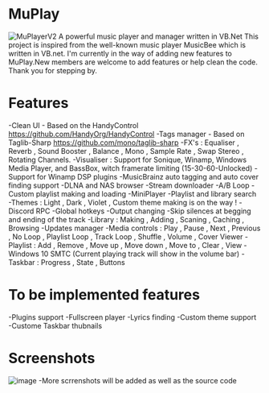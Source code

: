 # MuPlay
![MuPlayerV2](https://user-images.githubusercontent.com/38377619/114272147-3343bc80-9a15-11eb-93be-b1de7f3b5a0e.png)
A powerful music player and manager written in VB.Net
This project is inspired from the well-known music player MusicBee which is written in VB.net. I'm currently in the way of adding new features to MuPlay.New members are welcome to add features or help clean the code.
Thank you for stepping by.
# Features
-Clean UI - Based on the HandyControl <https://github.com/HandyOrg/HandyControl>
-Tags manager - Based on Taglib-Sharp <https://github.com/mono/taglib-sharp>
-FX's : Equaliser , Reverb , Sound Booster , Balance , Mono , Sample Rate , Swap Stereo , Rotating Channels.
-Visualiser : Support for Sonique, Winamp, Windows Media Player, and BassBox, witch framerate limiting (15-30-60-Unlocked)
-Support for Winamp DSP plugins
-MusicBrainz auto tagging and auto cover finding support
-DLNA and NAS browser
-Stream downloader
-A/B Loop
-Custom playlist making and loading
-MiniPlayer
-Playlist and library search
-Themes : Light , Dark , Violet , Custom theme making is on the way !
-Discord RPC
-Global hotkeys
-Output changing
-Skip silences at begging and ending of the track
-Library : Making , Adding , Scaning , Caching , Browsing
-Updates manager
-Media controls : Play , Pause , Next , Previous , No Loop , Playlist Loop , Track Loop , Shuffle , Volume , Cover Viewer
-Playlist : Add , Remove , Move up , Move down , Move to , Clear , View
-Windows 10 SMTC (Current playing track will show in the volume bar)
-Taskbar : Progress , State , Buttons
# To be implemented features
-Plugins support
-Fullscreen player
-Lyrics finding
-Custom theme support
-Custome Taskbar thubnails
# Screenshots
![image](https://user-images.githubusercontent.com/38377619/114264431-3b870200-99eb-11eb-9fe3-849c481422e2.png)
-More scrrenshots will be added as well as the source code
